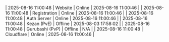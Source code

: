 | 2025-08-16 11:00:48 | Website | Online | 2025-08-16 11:00:46 |
| 2025-08-16 11:00:48 | Registration | Online | 2025-08-16 11:00:46 |
| 2025-08-16 11:00:48 | Auth Server | Online | 2025-08-16 11:00:46 |
| 2025-08-16 11:00:48 | Kezan (PvE) | Offline | 2025-08-03 17:58:02 |
| 2025-08-16 11:00:48 | Gurubashi (PvP) | Offline | N/A |
| 2025-08-16 11:00:48 | Cloudflare | Online | 2025-08-16 11:00:46 |
